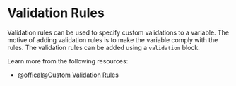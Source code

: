 # Validation Rules

Validation rules can be used to specify custom validations to a variable. The motive of adding validation rules is to make the variable comply with the rules. The validation rules can be added using a `validation` block.

Learn more from the following resources:

- [@offical@Custom Validation Rules](https://developer.hashicorp.com/terraform/language/values/variables#custom-validation-rules)